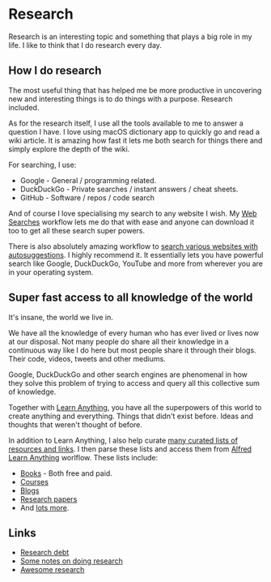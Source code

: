 # Research
Research is an interesting topic and something that plays a big role in my life. I like to think that I do research every day.

## How I do research
The most useful thing that has helped me be more productive in uncovering new and interesting things is to do things with a purpose. Research included.

As for the research itself, I use all the tools available to me to answer a question I have. I love using macOS dictionary app to quickly go and read a wiki article. It is amazing how fast it lets me both search for things there and simply explore the depth of the wiki.

For searching, I use:
- Google - General / programming related.
- DuckDuckGo - Private searches / instant answers / cheat sheets.
- GitHub - Software / repos / code search

And of course I love specialising my search to any website I wish. My [Web Searches](https://github.com/nikitavoloboev/alfred-web-searches) workflow lets me do that with ease and anyone can download it too to get all these search super powers.

There is also absolutely amazing workflow to [search various websites with autosuggestions](https://github.com/deanishe/alfred-searchio). I highly recommend it. It essentially lets you have powerful search like Google, DuckDuckGo, YouTube and more from wherever you are in your operating system.

## Super fast access to all knowledge of the world
It's insane, the world we live in.

We have all the knowledge of every human who has ever lived or lives now at our disposal. Not many people do share all their knowledge in a continuous way like I do here but most people share it through their blogs. Their code, videos, tweets and other mediums.

Google, DuckDuckGo and other search engines are phenomenal in how they solve this problem of trying to access and query all this collective sum of knowledge.

Together with [Learn Anything](https://learn-anything.xyz/), you have all the superpowers of this world to create anything and everything. Things that didn't exist before. Ideas and thoughts that weren't thought of before.

In addition to Learn Anything, I also help curate [many curated lists of resources and links](https://github.com/learn-anything/curated-lists#readme). I then parse these lists and access them from [Alfred Learn Anything](https://github.com/nikitavoloboev/alfred-learn-anything) worlflow. These lists include:
- [Books](https://github.com/learn-anything/books#interesting-books-) - Both free and paid.
- [Courses](https://github.com/learn-anything/courses#interesting-courses-)
- [Blogs](https://github.com/learn-anything/blogs#interesting-blogs-)
- [Research papers](https://github.com/learn-anything/research-papers#interesting-research-papers-)
- And [lots more](https://github.com/learn-anything/curated-lists#readme).

## Links
- [Research debt](https://distill.pub/2017/research-debt/)
- [Some notes on doing research](https://www.reddit.com/r/MachineLearning/comments/73n9pm/d_confession_as_an_ai_researcher_seeking_advice/dnrsmh9/ "permalink")
- [Awesome research](https://github.com/emptymalei/awesome-research#readme)